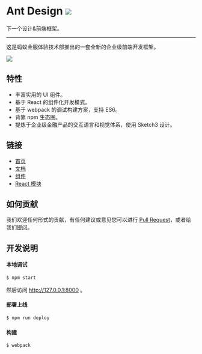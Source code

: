 # Ant Design [![](https://travis-ci.org/ant-design/ant-design.svg)](https://travis-ci.org/ant-design/ant-design)

下一个设计&前端框架。

---

这是蚂蚁金服体验技术部推出的一套全新的企业级前端开发框架。

![](https://t.alipayobjects.com/images/rmsweb/T11aVgXc4eXXXXXXXX.svg)

## 特性

- 丰富实用的 UI 组件。
- 基于 React 的组件化开发模式。
- 基于 webpack 的调试构建方案，支持 ES6。
- 背靠 npm 生态圈。
- 提炼于企业级金融产品的交互语言和视觉体系，使用 Sketch3 设计。


## 链接

- [首页](http://ant.design/)
- [文档](http://ant.design/docs/introduce)
- [组件](http://ant.design/components/)
- [React 模块](http://react-component.github.io/)


## 如何贡献

我们欢迎任何形式的贡献，有任何建议或意见您可以进行 [Pull Request](https://github.com/ant-design/ant-design/pulls)，或者给我们[提问](https://github.com/ant-design/ant-design/issues)。


## 开发说明

#### 本地调试

```bash
$ npm start
```

然后访问 http://127.0.0.1:8000 。

#### 部署上线

```bash
$ npm run deploy
```

#### 构建

```bash
$ webpack
```
